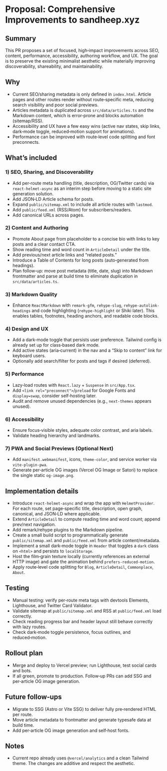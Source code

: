 # Proposal: Comprehensive Improvements to sandheep.xyz

## Summary
This PR proposes a set of focused, high‑impact improvements across SEO, content, performance, accessibility, authoring workflow, and UX. The goal is to preserve the existing minimalist aesthetic while materially improving discoverability, shareability, and maintainability.

## Why
- Current SEO/sharing metadata is only defined in `index.html`. Article pages and other routes render without route‑specific meta, reducing search visibility and poor social previews.
- Articles metadata is duplicated across `src/data/articles.ts` and the Markdown content, which is error‑prone and blocks automation (sitemap/RSS).
- Accessibility and UX have a few easy wins (active nav states, skip links, dark‑mode toggle, reduced‑motion support for animations).
- Performance can be improved with route‑level code splitting and font preconnects.

## What’s included

### 1) SEO, Sharing, and Discoverability
- Add per‑route meta handling (title, description, OG/Twitter cards) via `react-helmet-async` as an interim step before moving to a static site generation solution.
- Add JSON‑LD Article schema for posts.
- Expand `public/sitemap.xml` to include all article routes with `lastmod`.
- Add `public/feed.xml` (RSS/Atom) for subscribers/readers.
- Add canonical URLs across pages.

### 2) Content and Authoring
- Promote About page from placeholder to a concise bio with links to key posts and a clear contact CTA.
- Show reading time and word count in `ArticleDetail` under the title.
- Add previous/next article links and “related posts.”
- Introduce a Table of Contents for long posts (auto‑generated from headings).
- Plan follow‑up: move post metadata (title, date, slug) into Markdown frontmatter and parse at build time to eliminate duplication in `src/data/articles.ts`.

### 3) Markdown Quality
- Enhance `ReactMarkdown` with `remark-gfm`, `rehype-slug`, `rehype-autolink-headings` and code highlighting (`rehype-highlight` or Shiki later). This enables tables, footnotes, heading anchors, and readable code blocks.

### 4) Design and UX
- Add a dark‑mode toggle that persists user preference. Tailwind config is already set up for class‑based dark mode.
- Add active states (aria‑current) in the nav and a “Skip to content” link for keyboard users.
- Optionally add search/filter for posts and tags if desired (deferred).

### 5) Performance
- Lazy‑load routes with `React.lazy` + `Suspense` in `src/App.tsx`.
- Add `<link rel="preconnect">`/`preload` for Google Fonts and `display=swap`, consider self‑hosting later.
- Audit and remove unused dependencies (e.g., `next-themes` appears unused).

### 6) Accessibility
- Ensure focus‑visible styles, adequate color contrast, and aria labels.
- Validate heading hierarchy and landmarks.

### 7) PWA and Social Previews (Optional Next)
- Add `manifest.webmanifest`, icons, `theme-color`, and service worker via `vite-plugin-pwa`.
- Generate per‑article OG images (Vercel OG Image or Satori) to replace the single static `og-image.png`.

## Implementation details
- Introduce `react-helmet-async` and wrap the app with `HelmetProvider`. For each route, set page‑specific title, description, open graph, canonical, and JSON‑LD where applicable.
- Extend `ArticleDetail` to compute reading time and word count; append prev/next navigation.
- Add remark/rehype plugins to the Markdown pipeline.
- Create a small build script to programmatically generate `public/sitemap.xml` and `public/feed.xml` from article content/metadata.
- Implement a small dark‑mode toggle in `Header` that toggles a `dark` class on `<html>` and persists to `localStorage`.
- Host the film‑grain texture locally (currently references an external HTTP image) and gate the animation behind `prefers-reduced-motion`.
- Apply route‑level code splitting for `Blog`, `ArticleDetail`, `Commonplace`, `About`.

## Testing
- Manual testing: verify per‑route meta tags with devtools Elements, Lighthouse, and Twitter Card Validator.
- Validate sitemap at `public/sitemap.xml` and RSS at `public/feed.xml` load correctly.
- Check reading progress bar and header layout still behave correctly with lazy routes.
- Check dark‑mode toggle persistence, focus outlines, and reduced‑motion.

## Rollout plan
- Merge and deploy to Vercel preview; run Lighthouse, test social cards and bots.
- If all green, promote to production. Follow‑up PRs can add SSG and per‑article OG image generation.

## Future follow‑ups
- Migrate to SSG (Astro or Vite SSG) to deliver fully pre‑rendered HTML per route.
- Move article metadata to frontmatter and generate typesafe data at build time.
- Add per‑article OG image generation and self‑host fonts.

## Notes
- Current repo already uses `@vercel/analytics` and a clean Tailwind theme. The changes are additive and respect the aesthetic.